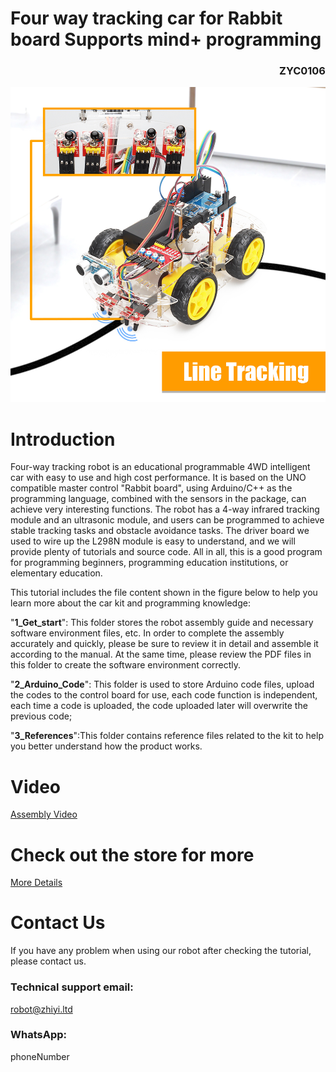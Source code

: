 # Four way tracking car for Rabbit board Supports mind+ programming
<h3 align="right">ZYC0106</h3>

[![四路循迹小车](Tracking_Car.jpg "trackingcar_show")](https://www.aliexpress.com/item/3256802871459950.html)

# Introduction
Four-way tracking robot is an educational programmable 4WD intelligent car with easy to use and high cost performance. It is based on the UNO compatible master control "Rabbit board", using Arduino/C++ as the programming language, combined with the sensors in the package, can achieve very interesting functions. The robot has a 4-way infrared tracking module and an ultrasonic module, and users can be programmed to achieve stable tracking tasks and obstacle avoidance tasks. The driver board we used to wire up the L298N module is easy to understand, and we will provide plenty of tutorials and source code. All in all, this is a good program for programming beginners, programming education institutions, or elementary education.

This tutorial includes the file content shown in the figure below to help you learn more about the car kit and programming knowledge:

"**1_Get_start**": This folder stores the robot assembly guide and necessary software environment files, etc. In order to complete the assembly accurately and quickly, please be sure to review it in detail and assemble it according to the manual. At the same time, please review the PDF files in this folder to create the software environment correctly.

"**2_Arduino_Code**": This folder is used to store Arduino code files, upload the codes to the control board for use, each code function is independent, each time a code is uploaded, the code uploaded later will overwrite the previous code;

"**3_References**":This folder contains reference files related to the kit to help you better understand how the product works.

# Video
[Assembly Video](http://www.zhiyi.ltd/xiazai/JC.ZYC0041.mp4)

# Check out the store for more
[More Details](https://www.aliexpress.com/item/3256802871459950.html)

# Contact Us
If you have any problem when using our robot after checking the tutorial, please contact us.

### Technical support email:
robot@zhiyi.ltd

### WhatsApp:
phoneNumber

